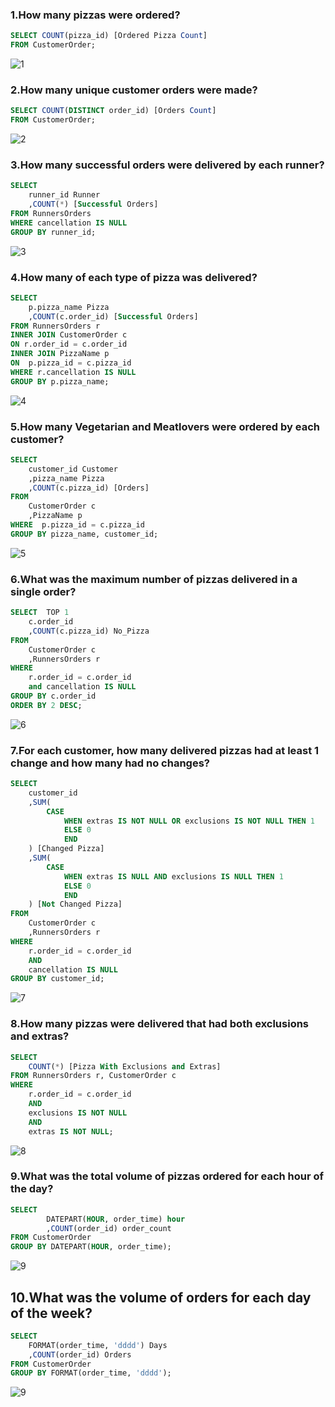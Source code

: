 ### 1.How many pizzas were ordered?
```sql
SELECT COUNT(pizza_id) [Ordered Pizza Count]
FROM CustomerOrder;
```
![1](https://github.com/user-attachments/assets/eef8f550-0282-4244-aca3-9474107aa91a)

### 2.How many unique customer orders were made?
```sql
SELECT COUNT(DISTINCT order_id) [Orders Count]
FROM CustomerOrder;
```
![2](https://github.com/user-attachments/assets/b5ce4409-4474-4314-8d30-76954142b015)

### 3.How many successful orders were delivered by each runner?
```sql
SELECT 
	runner_id Runner
	,COUNT(*) [Successful Orders]
FROM RunnersOrders
WHERE cancellation IS NULL
GROUP BY runner_id;
```
![3](https://github.com/user-attachments/assets/b9726a28-b7a9-452a-bf4b-f099a4a82026)

### 4.How many of each type of pizza was delivered?
```sql
SELECT 
	p.pizza_name Pizza
	,COUNT(c.order_id) [Successful Orders]
FROM RunnersOrders r
INNER JOIN CustomerOrder c
ON r.order_id = c.order_id 
INNER JOIN PizzaName p
ON  p.pizza_id = c.pizza_id
WHERE r.cancellation IS NULL
GROUP BY p.pizza_name;
```
![4](https://github.com/user-attachments/assets/75bb8a5d-b7b9-44b1-9e89-57cb51570fa4)

### 5.How many Vegetarian and Meatlovers were ordered by each customer?
```sql
SELECT 
	customer_id Customer
	,pizza_name Pizza
	,COUNT(c.pizza_id) [Orders]
FROM 
	CustomerOrder c
	,PizzaName p
WHERE  p.pizza_id = c.pizza_id
GROUP BY pizza_name, customer_id;
```
![5](https://github.com/user-attachments/assets/8612e143-9479-4b17-a85c-3c5820c84d07)

### 6.What was the maximum number of pizzas delivered in a single order?
```sql
SELECT  TOP 1
	c.order_id
	,COUNT(c.pizza_id) No_Pizza
FROM 
	CustomerOrder c
	,RunnersOrders r
WHERE 
	r.order_id = c.order_id
	and cancellation IS NULL
GROUP BY c.order_id
ORDER BY 2 DESC;
```
![6](https://github.com/user-attachments/assets/408c7a78-5f28-45c7-aa68-21e1eb2a2efa)

### 7.For each customer, how many delivered pizzas had at least 1 change and how many had no changes?
```sql
SELECT  
	customer_id
	,SUM(
		CASE	
			WHEN extras IS NOT NULL OR exclusions IS NOT NULL THEN 1
			ELSE 0
			END
	) [Changed Pizza]
	,SUM(
		CASE	
			WHEN extras IS NULL AND exclusions IS NULL THEN 1
			ELSE 0
			END
	) [Not Changed Pizza]
FROM 
	CustomerOrder c
	,RunnersOrders r
WHERE 
	r.order_id = c.order_id
	AND 
	cancellation IS NULL
GROUP BY customer_id;
```
![7](https://github.com/user-attachments/assets/f66f880b-2a0b-4eca-b4e1-7a6672ab0490)

### 8.How many pizzas were delivered that had both exclusions and extras?
```sql
SELECT 
	COUNT(*) [Pizza With Exclusions and Extras]
FROM RunnersOrders r, CustomerOrder c
WHERE 
	r.order_id = c.order_id
	AND
	exclusions IS NOT NULL
	AND
	extras IS NOT NULL;
```
![8](https://github.com/user-attachments/assets/baf76bc6-e29f-42dc-85a5-8695d1e59f52)

### 9.What was the total volume of pizzas ordered for each hour of the day?
```sql
SELECT 
		DATEPART(HOUR, order_time) hour
		,COUNT(order_id) order_count
FROM CustomerOrder
GROUP BY DATEPART(HOUR, order_time);
```
![9](https://github.com/user-attachments/assets/f0224117-a8f2-49a4-b21b-752c86ad24e6)

## 10.What was the volume of orders for each day of the week?
```sql
SELECT 
	FORMAT(order_time, 'dddd') Days
	,COUNT(order_id) Orders
FROM CustomerOrder
GROUP BY FORMAT(order_time, 'dddd');
```
![9](https://github.com/user-attachments/assets/3592385a-de69-4c5d-bc20-8e4459ca1805)